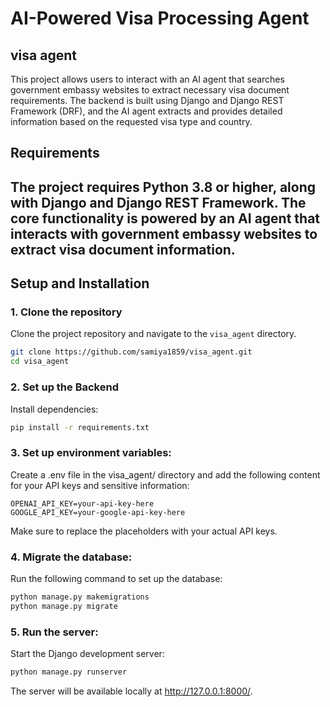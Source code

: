 # AI-Powered Visa Processing Agent

## visa agent
This project allows users to interact with an AI agent that searches government embassy websites to extract necessary visa document requirements. The backend is built using Django and Django REST Framework (DRF), and the AI agent extracts and provides detailed information based on the requested visa type and country.

## Requirements
The project requires Python 3.8 or higher, along with Django and Django REST Framework. The core functionality is powered by an AI agent that interacts with government embassy websites to extract visa document information.
---

## Setup and Installation

### 1. Clone the repository

Clone the project repository and navigate to the `visa_agent` directory.

```bash
git clone https://github.com/samiya1859/visa_agent.git
cd visa_agent
```
### 2. Set up the Backend
Install dependencies:
```bash
pip install -r requirements.txt
```
### 3. Set up environment variables:
Create a .env file in the visa_agent/ directory and add the following content for your API keys and sensitive information:

```plaintext
OPENAI_API_KEY=your-api-key-here
GOOGLE_API_KEY=your-google-api-key-here
```
Make sure to replace the placeholders with your actual API keys.

### 4. Migrate the database:
Run the following command to set up the database:

```bash
python manage.py makemigrations
python manage.py migrate
```
### 5. Run the server:
Start the Django development server:

```bash
python manage.py runserver
```
The server will be available locally at http://127.0.0.1:8000/.
